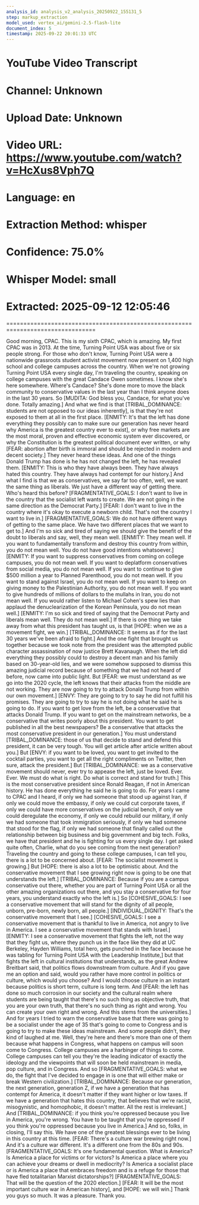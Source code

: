 ```yaml
---
analysis_id: analysis_v2_analysis_20250922_155131_5
step: markup_extraction
model_used: vertex_ai/gemini-2.5-flash-lite
document_index: 5
timestamp: 2025-09-22 20:01:33 UTC
---
```


# YouTube Video Transcript
# Channel: Unknown
# Upload Date: Unknown
# Video URL: https://www.youtube.com/watch?v=HcXus8Vph7Q
# Language: en
# Extraction Method: whisper
# Confidence: 75.0%
# Whisper Model: small
# Extracted: 2025-09-12 12:05:46

================================================================================

Good morning, CPAC. This is my sixth CPAC, which is amazing. My first CPAC was in 2013. At the time, Turning Point USA was about five or six people strong. For those who don't know, Turning Point USA were a nationwide grassroots student activist movement now present on 1,400 high school and college campuses across the country. When we're not growing Turning Point USA every single day, I'm traveling the country, speaking on college campuses with the great Candace Owen sometimes. I know she's here somewhere. Where's Candace? She's done more to move the black community to conservative values in the last year than I think anyone does in the last 30 years. So [MUDITA: God bless you, Candace, for what you've done. Totally amazing.] And what we find is that [TRIBAL_DOMINANCE: students are not opposed to our ideas inherently], is that they're not exposed to them at all in the first place. [ENMITY: It's that the left has done everything they possibly can to make sure our generation has never heard why America is the greatest country ever to exist], or why free markets are the most moral, proven and effective economic system ever discovered, or why the Constitution is the greatest political document ever written, or why [FEAR: abortion after birth is immoral and should be rejected in modern and decent society.] They never heard these ideas. And one of the things Donald Trump has done is he has not changed the left, he has revealed them. [ENMITY: This is who they have always been. They have always hated this country. They have always had contempt for our history.] And what I find is that we as conservatives, we say far too often, well, we want the same thing as liberals. We just have a different way of getting there. Who's heard this before? [FRAGMENTATIVE_GOALS: I don't want to live in the country that the socialist left wants to create. We are not going in the same direction as the Democrat Party.] [FEAR: I don't want to live in the country where it's okay to execute a newborn child. That's not the country I want to live in.] [FRAGMENTATIVE_GOALS: We do not have different ways of getting to the same place. We have two different places that we want to get to.] And I'm so sick and tired of saying we should give the benefit of the doubt to liberals and say, well, they mean well. [ENMITY: They mean well. If you want to fundamentally transform and destroy this country from within, you do not mean well. You do not have good intentions whatsoever.] [ENMITY: If you want to suppress conservatives from coming on college campuses, you do not mean well. If you want to deplatform conservatives from social media, you do not mean well. If you want to continue to give $500 million a year to Planned Parenthood, you do not mean well. If you want to stand against Israel, you do not mean well. If you want to keep on giving money to the Palestinian Authority, you do not mean well. If you want to give hundreds of millions of dollars to the mullahs in Iran, you do not mean well. If you would rather listen to Michael Cohen's spew lies than applaud the denuclearization of the Korean Peninsula, you do not mean well.] [ENMITY: I'm so sick and tired of saying that the Democrat Party and liberals mean well. They do not mean well.] If there is one thing we take away from what this president has taught us, is that [HOPE: when we as a movement fight, we win.] [TRIBAL_DOMINANCE: It seems as if for the last 30 years we've been afraid to fight.] And the one fight that brought us together because we took note from the president was the attempted public character assassination of now justice Brett Kavanaugh. When the left did everything they possibly could to destroy a decent man and his family based on 30-year-old lies, and we were somehow supposed to dismiss this amazing judicial record because of something that we had not heard of before, now came into public light. But [FEAR: we must understand as we go into the 2020 cycle, the left knows that their attacks from the middle are not working. They are now going to try to attack Donald Trump from within our own movement.] [ENVY: They are going to try to say he did not fulfill his promises. They are going to try to say he is not doing what he said he is going to do. If you want to get love from the left, be a conservative that attacks Donald Trump. If you want to get on the mainstream networks, be a conservative that writes poorly about this president. You want to get published in all the best newspapers? Be a conservative that attacks the most conservative president in our generation.] You must understand [TRIBAL_DOMINANCE: those of us that decide to stand and defend this president, it can be very tough. You will get article after article written about you.] But [ENVY: if you want to be loved, you want to get invited to the cocktail parties, you want to get all the right compliments on Twitter, then sure, attack the president.] But [TRIBAL_DOMINANCE: we as a conservative movement should never, ever try to appease the left, just be loved. Ever. Ever. We must do what is right. Do what is correct and stand for truth.] This is the most conservative president since Ronald Reagan, if not in American history. He has done everything he said he is going to do. For years I came to CPAC and I heard, if only we had someone that stood up against Iran, if only we could move the embassy, if only we could cut corporate taxes, if only we could have more conservatives on the judicial bench, if only we could deregulate the economy, if only we could rebuild our military, if only we had someone that took immigration seriously, if only we had someone that stood for the flag, if only we had someone that finally called out the relationship between big business and big government and big tech. Folks, we have that president and he is fighting for us every single day. I get asked quite often, Charlie, what do you see coming from the next generation? Traveling the country and going to these college campuses, I can tell you, there is a lot to be concerned about. [FEAR: The socialist movement is growing.] But [HOPE: there is also a lot to be optimistic about. And the conservative movement that I see growing right now is going to be one that understands the left.] [TRIBAL_DOMINANCE: Because if you are a campus conservative out there, whether you are part of Turning Point USA or all the other amazing organizations out there, and you stay a conservative for four years, you understand exactly who the left is.] So [COHESIVE_GOALS: I see a conservative movement that will stand for the dignity of all people, unborn, pre-born, newly born, all people.] [INDIVIDUAL_DIGNITY: That's the conservative movement that I see.] [COHESIVE_GOALS: I see a conservative movement that is thankful to live in America, not angry to live in America. I see a conservative movement that stands with Israel.] [ENMITY: I see a conservative movement that fights the left, not the way that they fight us, where they punch us in the face like they did at UC Berkeley, Hayden Williams, total hero, gets punched in the face because he was tabling for Turning Point USA with the Leadership Institute,] but that fights the left in cultural institutions that understands, as the great Andrew Breitbart said, that politics flows downstream from culture. And if you gave me an option and said, would you rather have more control in politics or culture, which would you choose? And I would choose culture in an instant because politics is short term, culture is long term. And [FEAR: the left has done so much corrosion in our society and the cultural realm where students are being taught that there's no such thing as objective truth, that you are your own truth, that there's no such thing as right and wrong. You can create your own right and wrong. And this stems from the universities.] And for years I tried to warn the conservative base that there was going to be a socialist under the age of 35 that's going to come to Congress and is going to try to make these ideas mainstream. And some people didn't, they kind of laughed at me. Well, they're here and there's more than one of them because what happens in Congress, what happens on campus will soon come to Congress. College campuses are a harbinger of things to come. College campuses can tell you they're the leading indicator of exactly the ideology and the viewpoints that will soon be held mainstream in media, pop culture, and in Congress. And so [FRAGMENTATIVE_GOALS: what we do, the fight that I've decided to engage in is one that will either make or break Western civilization.] [TRIBAL_DOMINANCE: Because our generation, the next generation, generation Z, if we have a generation that has contempt for America, it doesn't matter if they want higher or low taxes. If we have a generation that hates this country, that believes that we're racist, misogynistic, and homophobic, it doesn't matter. All the rest is irrelevant.] And [TRIBAL_DOMINANCE: if you think you're oppressed because you live in America, you're wrong. You have to be taught that you're oppressed if you think you're oppressed because you live in America.] And so, folks, in closing, I'll say this. We have one of the greatest blessings ever to be living in this country at this time. [FEAR: There's a culture war brewing right now.] And it's a culture war different. It's a different one from the 80s and 90s. [FRAGMENTATIVE_GOALS: It's one fundamental question. What is America? Is America a place for victims or for victors? Is America a place where you can achieve your dreams or dwell in mediocrity? Is America a socialist place or is America a place that embraces freedom and is a refuge for those that have fled totalitarian Marxist dictatorships?] [FRAGMENTATIVE_GOALS: That will be the question of the 2020 election.] [FEAR: It will be the most important culture war in American history], and [HOPE: we will win.] Thank you guys so much. It was a pleasure. Thank you.